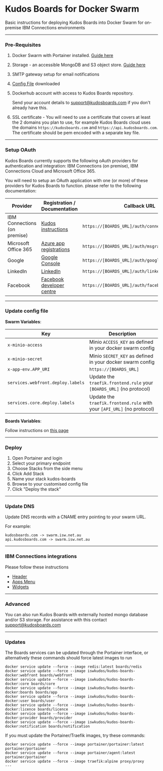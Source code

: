 # Kudos Boards for Docker Swarm

Basic instructions for deploying Kudos Boards into Docker Swarm for on-premise IBM Connections environments

---

### Pre-Requisites

1. Docker Swarm with Portainer installed. [Guide here](/swarm/)
1. Storage - an accessible MongoDB and S3 object store. [Guide here](/swarm/storage/)
1. SMTP gateway setup for email notifications
1. [Config File](/assets/config/swarm/boards.yml) downloaded
1. Dockerhub account with access to Kudos Boards repository.

   Send your account details to [support@kudosboards.com](mailto:support@kudosboards.com) if you don't already have this.

1. SSL certificate - You will need to use a certificate that covers at least the 2 domains you plan to use, for example Kudos Boards cloud uses the domains `https://kudosboards.com` and `https://api.kudosboards.com`. The certificate should be pem encoded with a separate key file.

---

### Setup OAuth

Kudos Boards currently supports the following oAuth providers for authentication and integration: IBM Connections (on premise), IBM Connections Cloud and Microsoft Office 365.

You will need to setup an OAuth application with one (or more) of these providers for Kudos Boards to function. please refer to the following documentation:

| Provider                     | Registration / Documentation                                                                                  | Callback URL                                     |
| ---------------------------- | ------------------------------------------------------------------------------------------------------------- | ------------------------------------------------ |
| IBM Connections (on premise) | [Kudos instructions](/boards/connections/auth-on-prem/)                                                       | `https://[BOARDS_URL]/auth/connections/callback` |
| Microsoft Office 365         | [Azure app registrations](https://portal.azure.com/#blade/Microsoft_AAD_RegisteredApps/ApplicationsListBlade) | `https://[BOARDS_URL]/auth/msgraph/callback`     |
| Google                       | [Google Console](https://console.developers.google.com/apis/credentials)                                      | `https://[BOARDS_URL]/auth/google/callback`      |
| LinkedIn                     | [LinkedIn](https://www.linkedin.com/developers/apps)                                                          | `https://[BOARDS_URL]/auth/linkedin/callback`    |
| Facebook                     | [Facebook developer centre](https://developers.facebook.com/apps/2087069981334024/fb-login/settings/)         | `https://[BOARDS_URL]/auth/facebook/callback`    |

---

### Update config file

**Swarm Variables**:

| Key                               | Description                                                            |
| --------------------------------- | ---------------------------------------------------------------------- |
| `x-minio-access`                  | Minio `ACCESS_KEY` as defined in your docker swarm config              |
| `x-minio-secret`                  | Minio `SECRET_KEY` as defined in your docker swarm config              |
| `x-app-env.APP_URI`               | `https://[BOARDS_URL]`                                                 |
| `services.webfront.deploy.labels` | Update the `traefik.frontend.rule` your `[BOARDS_URL]` (no protocol)   |
| `services.core.deploy.labels`     | Update the `traefik.frontend.rule` with your `[API_URL]` (no protocol) |

**Boards Variables**:

Follow instructions on [this page](/boards/env/common/)

---

### Deploy

1. Open Portainer and login
1. Select your primary endpoint
1. Choose Stacks from the side menu
1. Click Add Stack
1. Name your stack kudos-boards
1. Browse to your customised config file
1. Click "Deploy the stack"

---

### Update DNS

Update DNS records with a CNAME entry pointing to your swarm URL.

For example:

    kudosboards.com -> swarm.isw.net.au
    api.kudosboards.com -> swarm.isw.net.au

---

### IBM Connections integrations

Please follow these instructions

- [Header](/boards/connections/header-on-prem/)
- [Apps Menu](/boards/connections/apps-menu-on-prem/)
- [Widgets](/boards/connections/widgets-on-prem/)

---

### Advanced

You can also run Kudos Boards with externally hosted mongo database and/or S3 storage.
For assistance with this contact [support@kudosboards.com](mailto:support@kudosboards.com)

---

### Updates

The Boards services can be updated through the Portainer interface, or alternatively these commands should force latest images to run

```
docker service update --force --image redis:latest boards/redis
docker service update --force --image iswkudos/kudos-boards-docker:webfront boards/webfront
docker service update --force --image iswkudos/kudos-boards-docker:core boards/core
docker service update --force --image iswkudos/kudos-boards-docker:boards boards/app
docker service update --force --image iswkudos/kudos-boards-docker:user boards/user
docker service update --force --image iswkudos/kudos-boards-docker:licence boards/licence
docker service update --force --image iswkudos/kudos-boards-docker:provider boards/provider
docker service update --force --image iswkudos/kudos-boards-docker:notification boards/notification
```

If you must update the Portainer/Traefik images, try these commands:

```
docker service update --force --image portainer/portainer:latest portainer/portainer
docker service update --force --image portainer/agent:latest portainer/portainer
docker service update --force --image traefik:alpine proxy/proxy
---
